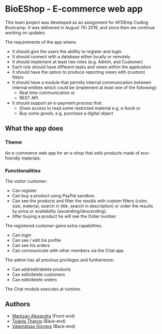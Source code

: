 # BioEShop - E-commerce web app
 This team project was developed as an assignment for AFDEmp Coding Bootcamp. It was delivered in August 7th 2019, and since then we continue working on updates.
 
 The requirements of the app where:
 - It should give the users the abillity to register and login
 - It should connect with a database either locally or remotely
 - It should implement at least two roles (e.g. Admin, and Customer)
 - Each role should have different tasks and views within the application
 - It should have the option to produce reporting views with (custom) filters
 - It should have a module that permits  internal communication between internal entities which could be (implement at least one of the following):
   - Real time communication
   or
   - REST API
- It should support an e-payment process that:
   - Gives access to read some restricted material e.g. e-book
   or
   - Buy some goods, e.g. purchase a digital object

## What the app does
### Theme
An e-commerce web app for an e-shop that sells products made of eco-friendly materials.
### Functionalities
The visitor customer:
- Can register.
- Can buy a product using PayPal sandbox.
- Can see the products and filter the results with custom filters (color, size, material, search in title, search in description) or order the results by price or availability (ascending/descending).
- After buying a product he will see the Order number.

The registered customer gains extra capabilities. 
 - Can login
 - Can see / edit his profile
 - Can see his orders
 - Can communicate with other members via the Chat app.
 
 The admin has all previous privileges and furthermore:
 - Can add/edit/delete products
 - Can edit/delete customers
 - Can edit/delete orders
 
 The Chat module executes at runtime.

## Authors
- [Mantzari Alexandra](https://github.com/) (Front-end)
- [Tsianis Thanos](https://github.com/atsianis) (Back-end)
- [Valamatsas Giorgos](https://github.com/GiorgosVal) (Back-end)



